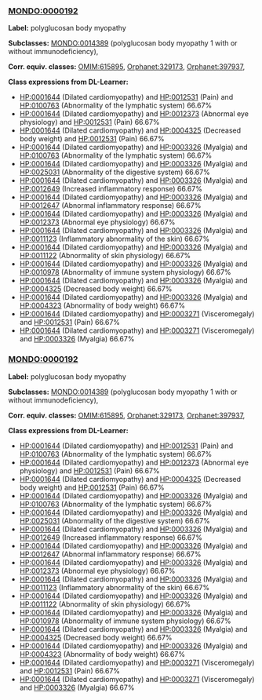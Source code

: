 
### [MONDO:0000192](http://purl.obolibrary.org/obo/MONDO_0000192)
**Label:** polyglucosan body myopathy

**Subclasses:** [MONDO:0014389](http://purl.obolibrary.org/obo/MONDO_0014389) (polyglucosan body myopathy 1 with or without immunodeficiency), 

**Corr. equiv. classes:** [OMIM:615895](http://purl.obolibrary.org/obo/OMIM_615895), [Orphanet:329173](http://www.orpha.net/ORDO/Orphanet_329173), [Orphanet:397937](http://www.orpha.net/ORDO/Orphanet_397937), 

**Class expressions from DL-Learner:**

- [HP:0001644](http://purl.obolibrary.org/obo/HP_0001644) (Dilated cardiomyopathy) and [HP:0012531](http://purl.obolibrary.org/obo/HP_0012531) (Pain) and [HP:0100763](http://purl.obolibrary.org/obo/HP_0100763) (Abnormality of the lymphatic system) 66.67%
- [HP:0001644](http://purl.obolibrary.org/obo/HP_0001644) (Dilated cardiomyopathy) and [HP:0012373](http://purl.obolibrary.org/obo/HP_0012373) (Abnormal eye physiology) and [HP:0012531](http://purl.obolibrary.org/obo/HP_0012531) (Pain) 66.67%
- [HP:0001644](http://purl.obolibrary.org/obo/HP_0001644) (Dilated cardiomyopathy) and [HP:0004325](http://purl.obolibrary.org/obo/HP_0004325) (Decreased body weight) and [HP:0012531](http://purl.obolibrary.org/obo/HP_0012531) (Pain) 66.67%
- [HP:0001644](http://purl.obolibrary.org/obo/HP_0001644) (Dilated cardiomyopathy) and [HP:0003326](http://purl.obolibrary.org/obo/HP_0003326) (Myalgia) and [HP:0100763](http://purl.obolibrary.org/obo/HP_0100763) (Abnormality of the lymphatic system) 66.67%
- [HP:0001644](http://purl.obolibrary.org/obo/HP_0001644) (Dilated cardiomyopathy) and [HP:0003326](http://purl.obolibrary.org/obo/HP_0003326) (Myalgia) and [HP:0025031](http://purl.obolibrary.org/obo/HP_0025031) (Abnormality of the digestive system) 66.67%
- [HP:0001644](http://purl.obolibrary.org/obo/HP_0001644) (Dilated cardiomyopathy) and [HP:0003326](http://purl.obolibrary.org/obo/HP_0003326) (Myalgia) and [HP:0012649](http://purl.obolibrary.org/obo/HP_0012649) (Increased inflammatory response) 66.67%
- [HP:0001644](http://purl.obolibrary.org/obo/HP_0001644) (Dilated cardiomyopathy) and [HP:0003326](http://purl.obolibrary.org/obo/HP_0003326) (Myalgia) and [HP:0012647](http://purl.obolibrary.org/obo/HP_0012647) (Abnormal inflammatory response) 66.67%
- [HP:0001644](http://purl.obolibrary.org/obo/HP_0001644) (Dilated cardiomyopathy) and [HP:0003326](http://purl.obolibrary.org/obo/HP_0003326) (Myalgia) and [HP:0012373](http://purl.obolibrary.org/obo/HP_0012373) (Abnormal eye physiology) 66.67%
- [HP:0001644](http://purl.obolibrary.org/obo/HP_0001644) (Dilated cardiomyopathy) and [HP:0003326](http://purl.obolibrary.org/obo/HP_0003326) (Myalgia) and [HP:0011123](http://purl.obolibrary.org/obo/HP_0011123) (Inflammatory abnormality of the skin) 66.67%
- [HP:0001644](http://purl.obolibrary.org/obo/HP_0001644) (Dilated cardiomyopathy) and [HP:0003326](http://purl.obolibrary.org/obo/HP_0003326) (Myalgia) and [HP:0011122](http://purl.obolibrary.org/obo/HP_0011122) (Abnormality of skin physiology) 66.67%
- [HP:0001644](http://purl.obolibrary.org/obo/HP_0001644) (Dilated cardiomyopathy) and [HP:0003326](http://purl.obolibrary.org/obo/HP_0003326) (Myalgia) and [HP:0010978](http://purl.obolibrary.org/obo/HP_0010978) (Abnormality of immune system physiology) 66.67%
- [HP:0001644](http://purl.obolibrary.org/obo/HP_0001644) (Dilated cardiomyopathy) and [HP:0003326](http://purl.obolibrary.org/obo/HP_0003326) (Myalgia) and [HP:0004325](http://purl.obolibrary.org/obo/HP_0004325) (Decreased body weight) 66.67%
- [HP:0001644](http://purl.obolibrary.org/obo/HP_0001644) (Dilated cardiomyopathy) and [HP:0003326](http://purl.obolibrary.org/obo/HP_0003326) (Myalgia) and [HP:0004323](http://purl.obolibrary.org/obo/HP_0004323) (Abnormality of body weight) 66.67%
- [HP:0001644](http://purl.obolibrary.org/obo/HP_0001644) (Dilated cardiomyopathy) and [HP:0003271](http://purl.obolibrary.org/obo/HP_0003271) (Visceromegaly) and [HP:0012531](http://purl.obolibrary.org/obo/HP_0012531) (Pain) 66.67%
- [HP:0001644](http://purl.obolibrary.org/obo/HP_0001644) (Dilated cardiomyopathy) and [HP:0003271](http://purl.obolibrary.org/obo/HP_0003271) (Visceromegaly) and [HP:0003326](http://purl.obolibrary.org/obo/HP_0003326) (Myalgia) 66.67%



### [MONDO:0000192](http://purl.obolibrary.org/obo/MONDO_0000192)
**Label:** polyglucosan body myopathy

**Subclasses:** [MONDO:0014389](http://purl.obolibrary.org/obo/MONDO_0014389) (polyglucosan body myopathy 1 with or without immunodeficiency), 

**Corr. equiv. classes:** [OMIM:615895](http://purl.obolibrary.org/obo/OMIM_615895), [Orphanet:329173](http://www.orpha.net/ORDO/Orphanet_329173), [Orphanet:397937](http://www.orpha.net/ORDO/Orphanet_397937), 

**Class expressions from DL-Learner:**

- [HP:0001644](http://purl.obolibrary.org/obo/HP_0001644) (Dilated cardiomyopathy) and [HP:0012531](http://purl.obolibrary.org/obo/HP_0012531) (Pain) and [HP:0100763](http://purl.obolibrary.org/obo/HP_0100763) (Abnormality of the lymphatic system) 66.67%
- [HP:0001644](http://purl.obolibrary.org/obo/HP_0001644) (Dilated cardiomyopathy) and [HP:0012373](http://purl.obolibrary.org/obo/HP_0012373) (Abnormal eye physiology) and [HP:0012531](http://purl.obolibrary.org/obo/HP_0012531) (Pain) 66.67%
- [HP:0001644](http://purl.obolibrary.org/obo/HP_0001644) (Dilated cardiomyopathy) and [HP:0004325](http://purl.obolibrary.org/obo/HP_0004325) (Decreased body weight) and [HP:0012531](http://purl.obolibrary.org/obo/HP_0012531) (Pain) 66.67%
- [HP:0001644](http://purl.obolibrary.org/obo/HP_0001644) (Dilated cardiomyopathy) and [HP:0003326](http://purl.obolibrary.org/obo/HP_0003326) (Myalgia) and [HP:0100763](http://purl.obolibrary.org/obo/HP_0100763) (Abnormality of the lymphatic system) 66.67%
- [HP:0001644](http://purl.obolibrary.org/obo/HP_0001644) (Dilated cardiomyopathy) and [HP:0003326](http://purl.obolibrary.org/obo/HP_0003326) (Myalgia) and [HP:0025031](http://purl.obolibrary.org/obo/HP_0025031) (Abnormality of the digestive system) 66.67%
- [HP:0001644](http://purl.obolibrary.org/obo/HP_0001644) (Dilated cardiomyopathy) and [HP:0003326](http://purl.obolibrary.org/obo/HP_0003326) (Myalgia) and [HP:0012649](http://purl.obolibrary.org/obo/HP_0012649) (Increased inflammatory response) 66.67%
- [HP:0001644](http://purl.obolibrary.org/obo/HP_0001644) (Dilated cardiomyopathy) and [HP:0003326](http://purl.obolibrary.org/obo/HP_0003326) (Myalgia) and [HP:0012647](http://purl.obolibrary.org/obo/HP_0012647) (Abnormal inflammatory response) 66.67%
- [HP:0001644](http://purl.obolibrary.org/obo/HP_0001644) (Dilated cardiomyopathy) and [HP:0003326](http://purl.obolibrary.org/obo/HP_0003326) (Myalgia) and [HP:0012373](http://purl.obolibrary.org/obo/HP_0012373) (Abnormal eye physiology) 66.67%
- [HP:0001644](http://purl.obolibrary.org/obo/HP_0001644) (Dilated cardiomyopathy) and [HP:0003326](http://purl.obolibrary.org/obo/HP_0003326) (Myalgia) and [HP:0011123](http://purl.obolibrary.org/obo/HP_0011123) (Inflammatory abnormality of the skin) 66.67%
- [HP:0001644](http://purl.obolibrary.org/obo/HP_0001644) (Dilated cardiomyopathy) and [HP:0003326](http://purl.obolibrary.org/obo/HP_0003326) (Myalgia) and [HP:0011122](http://purl.obolibrary.org/obo/HP_0011122) (Abnormality of skin physiology) 66.67%
- [HP:0001644](http://purl.obolibrary.org/obo/HP_0001644) (Dilated cardiomyopathy) and [HP:0003326](http://purl.obolibrary.org/obo/HP_0003326) (Myalgia) and [HP:0010978](http://purl.obolibrary.org/obo/HP_0010978) (Abnormality of immune system physiology) 66.67%
- [HP:0001644](http://purl.obolibrary.org/obo/HP_0001644) (Dilated cardiomyopathy) and [HP:0003326](http://purl.obolibrary.org/obo/HP_0003326) (Myalgia) and [HP:0004325](http://purl.obolibrary.org/obo/HP_0004325) (Decreased body weight) 66.67%
- [HP:0001644](http://purl.obolibrary.org/obo/HP_0001644) (Dilated cardiomyopathy) and [HP:0003326](http://purl.obolibrary.org/obo/HP_0003326) (Myalgia) and [HP:0004323](http://purl.obolibrary.org/obo/HP_0004323) (Abnormality of body weight) 66.67%
- [HP:0001644](http://purl.obolibrary.org/obo/HP_0001644) (Dilated cardiomyopathy) and [HP:0003271](http://purl.obolibrary.org/obo/HP_0003271) (Visceromegaly) and [HP:0012531](http://purl.obolibrary.org/obo/HP_0012531) (Pain) 66.67%
- [HP:0001644](http://purl.obolibrary.org/obo/HP_0001644) (Dilated cardiomyopathy) and [HP:0003271](http://purl.obolibrary.org/obo/HP_0003271) (Visceromegaly) and [HP:0003326](http://purl.obolibrary.org/obo/HP_0003326) (Myalgia) 66.67%


